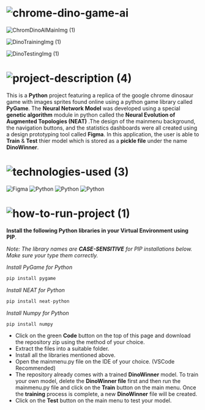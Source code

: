 <!-- Project Name -->
# ![chrome-dino-game-ai](https://user-images.githubusercontent.com/95453430/155801245-d5dee914-c776-4ca3-b489-8fc1d7070cbe.svg)

<!-- Project Images -->
![ChromDinoAIMainImg (1)](https://user-images.githubusercontent.com/95453430/155802050-61feca68-bcc2-4cfb-95ec-74f4dff38617.png)

![DinoTrainingImg (1)](https://user-images.githubusercontent.com/95453430/155802782-0d9b2bf4-7e4d-48f1-8a8a-c5f018ab665a.png)

![DinoTestingImg (1)](https://user-images.githubusercontent.com/95453430/155802786-2c2637a9-2be0-4435-b493-b318be0ce831.png)

<!-- Project Description -->
# ![project-description (4)](https://user-images.githubusercontent.com/95453430/155801412-4e431eab-a837-4ad7-a5f8-398832b0bb1a.svg)

This is a **Python** project featuring a replica of the google chrome dinosaur game with images sprites found online using a python game library called **PyGame**. The **Neural Network Model** was developed using a special **genetic algorithm** module in python called the **Neural Evolution of Augmented Topologies (NEAT)**  .The design of the mainmenu background, the navigation buttons, and the statistics dashboards were all created using a design prototyping tool called **Figma**. In this application, the user is able to **Train** & **Test** thier model which is stored as a **pickle file** under the name **DinoWinner**.

<!-- Tech Stack -->
# ![technologies-used (3)](https://user-images.githubusercontent.com/95453430/155801266-918b6b95-8e3d-4c30-b7b5-5dbd1aee402f.svg)

![Figma](https://img.shields.io/badge/figma-%23F24E1E.svg?style=for-the-badge&logo=figma&logoColor=white)
![Python](https://img.shields.io/badge/python-3670A0?style=for-the-badge&logo=python&logoColor=ffdd54)
![Python](https://img.shields.io/badge/pygame-3670A0?style=for-the-badge&logo=python&logoColor=ffdd54)
![Python](https://img.shields.io/badge/NEAT%20python-3670A0?style=for-the-badge&logo=python&logoColor=ffdd54)

<!-- How To Use-->
# ![how-to-run-project (1)](https://user-images.githubusercontent.com/95453430/155801282-8ffca029-c86b-4496-877b-4e57dcec749d.svg)

**Install the following Python libraries in your Virtual Environment using PIP**.

*Note: The library names are **CASE-SENSITIVE** for PIP installations below. Make sure your type them correctly.*

*Install PyGame for Python*
```Python
pip install pygame
```

*Install NEAT for Python*
```Python
pip install neat-python
```

*Install Numpy for Python*
```Python
pip install numpy
```

- Click on the green **Code** button on the top of this page and download the repository zip using the method of your choice.
- Extract the files into a suitable folder.
- Install all the libraries mentioned above.
- Open the mainmenu.py file on the IDE of your choice. (VSCode Recommended)
- The repository already comes with a trained **DinoWinner** model. To train your own model, delete the **DinoWinner file** first and then run the mainmenu.py file and click on the **Train** button on the main menu. Once the **training** process is complete, a new **DinoWinner** file will be created.
- Click on the **Test** button on the main menu to test your model.
